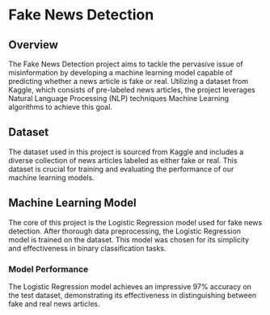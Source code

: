 # Fake News Detection

## Overview
The Fake News Detection project aims to tackle the pervasive issue of misinformation by developing a machine learning model capable of predicting whether a news article is fake or real. Utilizing a dataset from Kaggle, which consists of pre-labeled news articles, the project leverages Natural Language Processing (NLP) techniques Machine Learning algorithms to achieve this goal.

## Dataset
The dataset used in this project is sourced from Kaggle and includes a diverse collection of news articles labeled as either fake or real. This dataset is crucial for training and evaluating the performance of our machine learning models.

## Machine Learning Model
The core of this project is the Logistic Regression model used for fake news detection. After thorough data preprocessing, the Logistic Regression model is trained on the dataset. This model was chosen for its simplicity and effectiveness in binary classification tasks.

### Model Performance
The Logistic Regression model achieves an impressive 97% accuracy on the test dataset, demonstrating its effectiveness in distinguishing between fake and real news articles.
